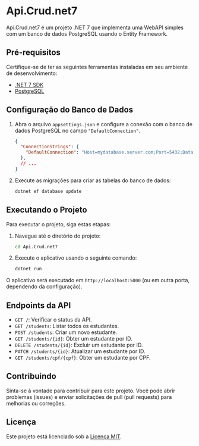 # Api.Crud.net7

Api.Crud.net7 é um projeto .NET 7 que implementa uma WebAPI simples com um banco de dados PostgreSQL usando o Entity Framework.

## Pré-requisitos

Certifique-se de ter as seguintes ferramentas instaladas em seu ambiente de desenvolvimento:

- [.NET 7 SDK](https://dotnet.microsoft.com/download/dotnet/7.0)
- [PostgreSQL](https://www.postgresql.org/download/)

## Configuração do Banco de Dados

1. Abra o arquivo `appsettings.json` e configure a conexão com o banco de dados PostgreSQL no campo `"DefaultConnection"`.

   ```json
   {
     "ConnectionStrings": {
       "DefaultConnection": "Host=mydatabase.server.com;Port=5432;Database=mydatabase;Username=myuser;Password=mypassword;"
     },
     // ...
   }
   ```

2. Execute as migrações para criar as tabelas do banco de dados:

   ```bash
   dotnet ef database update
   ```

## Executando o Projeto

Para executar o projeto, siga estas etapas:

1. Navegue até o diretório do projeto:

   ```bash
   cd Api.Crud.net7
   ```

2. Execute o aplicativo usando o seguinte comando:

   ```bash
   dotnet run
   ```

O aplicativo será executado em `http://localhost:5000` (ou em outra porta, dependendo da configuração).

## Endpoints da API

- `GET /`: Verificar o status da API.
- `GET /students`: Listar todos os estudantes.
- `POST /students`: Criar um novo estudante.
- `GET /students/{id}`: Obter um estudante por ID.
- `DELETE /students/{id}`: Excluir um estudante por ID.
- `PATCH /students/{id}`: Atualizar um estudante por ID.
- `GET /students/cpf/{cpf}`: Obter um estudante por CPF.

## Contribuindo

Sinta-se à vontade para contribuir para este projeto. Você pode abrir problemas (issues) e enviar solicitações de pull (pull requests) para melhorias ou correções.

## Licença

Este projeto está licenciado sob a [Licença MIT](LICENSE).
